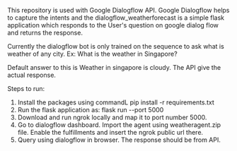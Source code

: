 This repository is used with Google Dialogflow API. Google Dialogflow helps to capture
the intents and the dialogflow_weatherforecast is a simple flask application which 
responds to the User's question on google dialog flow and returns the response.

Currently the dialogflow bot is only trained on the sequence to ask what is weather of any city. Ex: What is the weather in Singapore?

Default answer to this is Weather in singapore is cloudy. The API give the actual response.

Steps to run:

1) Install the packages using commandL pip install -r requirements.txt
2) Run the flask application as: flask run --port 5000
3) Download and run ngrok locally and map it to port number 5000.
4) Go to dialogflow dashboard. Import the agent using weatheragent.zip file. Enable the fulfillments and insert the ngrok public url there.
5) Query using dialogflow in browser. The response should be from API.
